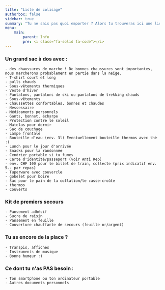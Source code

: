 ```yaml
---
title: "Liste de colisage"
authorbox: false
sidebar: true
summary: "Tu ne sais pas quoi emporter ? Alors tu trouveras ici une liste d'emballage !"
menu: 
    main:
        parent: Info
        pre: <i class="fa-solid fa-code"></i>
---
```


### Un grand sac à dos avec :

    - des chaussures de marche ! De bonnes chaussures sont importantes, nous marcherons probablement en partie dans la neige.
    - T-shirt court et long
    - pulls chauds
    - Sous-vêtements thermiques
    - Veste d'hiver
    - Pantalons, pantalons de ski ou pantalons de trekking chauds
    - Sous-vêtements
    - Chaussettes confortables, bonnes et chaudes
    - Nessessaire
    - Médicaments personnels
    - Gants, bonnet, écharpe
    - Protection contre le soleil
    - Matelas pour dormir
    - Sac de couchage
    - Lampe frontale
    - Bouteille d'eau (env. 3l) Eventuellement bouteille thermos avec thé :)
    - Lunch pour le jour d'arrivée
    - Snacks pour la randonnée
    - Cendrier portable si tu fumes
    - Carte d'identité/passeport (voir Anti Rep)
    - env. CHF 100 pour le billet de train, collecte (prix indicatif env. 5.- par repas)
    - Tuperware avec couvercle
    - gobelet pour boire
    - Sac pour le pain de la collation/le casse-croûte
    - thermos
    - Couverts


### Kit de premiers secours

    - Pansement adhésif
    - Sucre de raisin
    - Pansement en feuille
    - Couverture chauffante de secours (feuille or/argent)


### Tu as encore de la place ?

    - Transpis, affiches
    - Instruments de musique
    - Bonne humeur :)


### Ce dont tu n'as PAS besoin :

    - Ton smartphone ou ton ordinateur portable
    - Autres documents personnels
